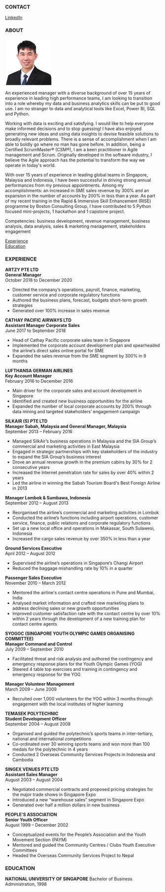 <!-- CONTACT Section Starts -->
### CONTACT

<!-- Add your details 
✉️:  
📲 +91-XXXXXXXXXX
-->
[LinkedIn](https://linkedin.com/in/wilsontys) 
<!-- CONTACT Section Ends -->

<!-- ABOUT Section Starts -->
### ABOUT
<!-- Add link to your picture -->

![alt text](https://github.com/wilsontys/wilsontys/blob/main/wilson_tan_150x150.jpg)

<!-- Add your details -->

An experienced manager with a diverse background of over 15 years of experience in leading high performance teams, I am looking to transition into a role whereby my data and business analytics skills can be put to good use. I am no stranger to data and analytical tools like Excel, Power BI, SQL and Python. 

Working with data is exciting and satisfying. I would like to help everyone make informed decisions and to stop guessing! I have also enjoyed generating new ideas and using data insights to devise feasible solutions to broadly relevant problems. There is a sense of accomplishment when I am able to boldly go where no man has gone before. In addition, being a Certified ScrumMaster® (CSM®), I am a keen practitioner in Agile management and Scrum. Originally developed in the software industry, I believe the Agile approach has the potential to transform the way we operate in today's world. 

With over 15 years of experience in leading global teams in Singapore, Malaysia and Indonesia, I have been successful in driving strong annual performances from my previous appointments. Among my accomplishments: an increased in SME sales revenue by 300% and an expansion in the number of accounts by 200% in less than a year. As part of my recent training in the Rapid & Immersive Skill Enhancement (RISE) programme by Boston Consulting Group, I have contributed to 5 Python focused mini-projects, 1 hackathon and 1 capstone project. 

Competencies: business development, revenue management, business analysis, data analysis, sales & marketing management, stakeholders engagement

<!-- Add link to the sections -->
[Experience](#experience) <br>
[Education](#education) <br>
<!-- [Projects](#projects) <br>
[Featured](#featured) <br> -->

<!-- ABOUT Section Ends -->

<!-- EXPERIENCE Section Starts -->
### EXPERIENCE
<!-- Add your details -->
**ARTZY PTE LTD <br>
General Manager** <br>
October 2018 to December 2020
- Directed the company’s operations, payroll, finance, marketing, customer service and corporate regulatory functions
- Authored the business plans, forecast, budgets short-term growth strategies
- Generated over 100% increase in sales revenue 

**CATHAY PACIFIC AIRWAYS LTD <br>
Assistant Manager Corporate Sales** <br>
June 2017 to September 2018
- Head of Cathay Pacific corporate sales team in Singapore
- Implemented the corporate account development plan and spearheaded the airline’s direct sales online portal for SME 
- Expanded the sales revenue from the SME segment by 300% in 9 months

**LUFTHANSA GERMAN AIRLINES <br>
Key Account Manager** <br>
February 2016 to December 2016
- Main driver for the corporate sales and account development in Singapore 
- Identified and created new business opportunities for the airline
- Expanded the number of local corporate accounts by 200% through data mining and targeted stakeholders’ engagement campaign

**SILKAIR (S) PTE LTD	<br>
Manager Sabah, Malaysia and General Manager, Malaysia** <br>
September 2013 – February 2016
- Managed SilkAir’s business operations in Malaysia and the SIA Group’s commercial and marketing activities in East Malaysia
- Engaged in strategic partnerships with key stakeholders of the industry to expand the SIA Group’s business interest
- Drove an annual revenue growth in the premium cabins by 30% for 2 consecutive years
- Increased the Internet penetration rate for sales by over 40% within 2 years
- Led the airline in winning the Sabah Tourism Board's Best Foreign Airline in 2013

**Manager Lombok & Sumbawa, Indonesia** <br>
September 2012 – August 2013
- Reorganised the airline’s commercial and marketing activities in Lombok
- Conducted the airline’s functions including airport operations, customer service, finance, public relations and corporate regulatory functions
- Set up a new local office and operations in Makassar, South Sulawesi, Indonesia
- Increased the cargo sales revenue by over 350% in less than a year

**Ground Services Executive** <br>
April 2012 – August 2012
- Supervised the airline’s operations in Singapore’s Changi Airport
- Reduced the baggage mishandling rate by 10% in a quarter 

**Passenger Sales Executive**	
November 2010 – March 2012
- Mentored the airline's contact centre operations in Pune and Mumbai, India
- Analysed market information and crafted new marketing plans to address declining sales or new growth opportunities 
- Improved customer satisfaction rate with the contact centre by over 10% within 2 years through the development of a new training plan for contact centre agents

**SYOGOC (SINGAPORE YOUTH OLYMPIC GAMES ORGANISING COMMITTEE) <br>
Manager Command and Control**	<br>
July 2009 – September 2010
- Facilitated threat and risk analysis and authored the contingency and emergency response plans for the Youth Olympic Games (YOG)
- Steered 4 table top exercises and training in contingency and emergency response for the YOG

**Manager Volunteer Management** <br>
March 2009 – June 2009
- Recruited over 1,000 volunteers for the YOG within 3 months through engagement with the local institutes of higher learning

**TEMASEK POLYTECHNIC	<br>
Student Development Officer** <br>
September 2004 – August 2008
- Organised and guided the polytechnic’s sports teams in inter-tertiary, national and international competitions
- Co-ordinated over 30 winning sports teams and won more than 100 medals for the polytechnic in 4 years
- Conducted 2 Overseas Community Services Projects in Indonesia and Cambodia

**SINGEX VENUES PTE LTD	<br>
Assistant Sales Manager** <br>
August 2003 – August 2004
- Negotiated commercial contracts and proposed pricing strategies for the major trade shows in Singapore Expo
- Introduced a new “warehouse sales” segment in Singapore Expo
- Generated over half a million dollars in new business

**PEOPLE’S ASSOCIATION <br>
Senior Youth Officer** <br>
August 1999 – December 2002
- Conceptualized events for the People’s Association and the Youth Movement Section (PAYM)
- Mentored and guided the Community Centres / Clubs Youth Executive Committees
- Headed the Overseas Community Services Project to Nepal 
<!-- EXPERIENCE Section Ends -->

<!-- EDUCATION Section Starts -->
### EDUCATION

<!-- Add your details -->
**NATIONAL UNIVERSITY OF SINGAPORE**
Bachelor of Business Administration, 1998

<!-- EDUCATION Section Ends -->

<!-- PROJECTS Section Starts -->
<!-- Add your details ### PROJECTS-->
<!-- Add your details 
[Classification based projects](#classification-based-projects) <br>
[Regression based projects](#regression-based-projects) <br>-->

<!-- Add your details

#### Classification based projects
![alt text](https://raw.githubusercontent.com/krvishwesh54/Kumar-Vishwesh/main/images/Classification.png)

In machine learning, classification refers to a predictive modeling problem where a class label is predicted for a given example of input data.

[Click here to view codebase](https://github.com/krvishwesh54/DataScience_DeepLearning_MachineLearning/tree/master/Classification)

#### Regression based projects
![alt text](https://raw.githubusercontent.com/krvishwesh54/Kumar-Vishwesh/main/images/Regression.jpg)

Regression is a supervised learning technique which helps in finding the correlation between variables and enables us to predict the continuous output variable based on the one or more predictor variables.

[Click here to view codebase](https://github.com/krvishwesh54/DataScience_DeepLearning_MachineLearning/tree/master/Regression) -->

<!-- PROJECTS Section Ends -->

<!-- FEATURED Section Starts -->
<!--## FEATURED -->
<!-- Add your details -->
<!-- ##### Certifications 
Machine Learning by Columbia University -->

<!-- ##### Achievements
Star performer of the year at Accenture-->
<!-- FEATURED Section Ends -->
